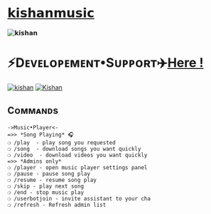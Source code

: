 
# [𝗸𝗶𝘀𝗵𝗮𝗻𝗺𝘂𝘀𝗶𝗰](http://t.me/Pihu_kishu_bot) 

![𝗸𝗶𝘀𝗵𝗮𝗻](https://te.legra.ph/file/66c09b4a114a465d3f617.jpg) 

#  ⚡Dᴇᴠᴇʟᴏᴩᴇᴍᴇɴᴛ•Sᴜᴩᴩᴏʀᴛ✈️[Here !](https://t.me/gulu_gulu_garden)

[![kishan](https://img.shields.io/badge/kishan%20-Support%20-blue)](https://t.me/DeCodeSupport)
[![Kishan](https://img.shields.io/badge/kishan%20-Updates%20-blue)](https://t.me/DeeCodeBots)


## Cᴏᴍᴍᴀɴᴅs
```
->Music•Player<-
=>> *Song Playing* 🎧 
❍ /play  - play song you requested
❍ /song  - download songs you want quickly
❍ /video  - download videos you want quickly
=>> *Admins only*
❍ /player - open music player settings panel
❍ /pause - pause song play
❍ /resume - resume song play
❍ /skip - play next song
❍ /end - stop music play
❍ /userbotjoin - invite assistant to your cha
❍ /refresh - Refresh admin list

```
